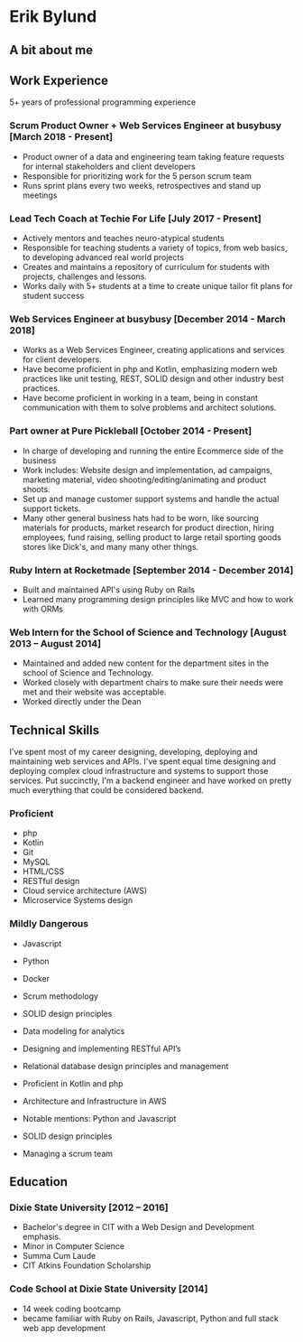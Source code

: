 # Erik Bylund

## A bit about me

## Work Experience
5+ years of professional programming experience

### Scrum Product Owner + Web Services Engineer at busybusy [March 2018 - Present]
- Product owner of a data and engineering team taking feature requests for internal stakeholders and client developers
- Responsible for prioritizing work for the 5 person scrum team
- Runs sprint plans every two weeks, retrospectives and stand up meetings

### Lead Tech Coach at Techie For Life [July 2017 - Present]
- Actively mentors and teaches neuro-atypical students
- Responsible for teaching students a variety of topics, from web basics, to developing advanced real world projects
- Creates and maintains a repository of curriculum for students with projects, challenges and lessons.
- Works daily with 5+ students at a time to create unique tailor fit plans for student success

### Web Services Engineer at busybusy [December 2014 - March 2018]
- Works as a Web Services Engineer, creating applications and services for client developers. 
- Have become proficient in php and Kotlin, emphasizing modern web practices like unit testing, REST, SOLID design and other industry best practices. 
- Have become proficient in working in a team, being in constant communication with them to solve problems and architect solutions. 

### Part owner at Pure Pickleball [October 2014 - Present]
- In charge of developing and running the entire Ecommerce side of the business
- Work includes: Website design and implementation, ad campaigns, marketing material, video shooting/editing/animating and product shoots.  
- Set up and manage customer support systems and handle the actual support tickets.
- Many other general business hats had to be worn, like sourcing materials for products, market research for product direction, hiring employees, fund raising, selling product to large retail sporting goods stores like Dick's, and many many other things. 

### Ruby Intern at Rocketmade [September 2014 - December 2014]
- Built and maintained API's using Ruby on Rails
- Learned many programming design principles like MVC and how to work with ORMs

### Web Intern for the School of Science and Technology [August 2013 – August 2014]
- Maintained and added new content for the department sites in the school of Science and Technology.
- Worked closely with department chairs to make sure their needs were met and their website was acceptable.
- Worked directly under the Dean

## Technical Skills
I've spent most of my career designing, developing, deploying and maintaining web services and APIs. I've spent equal time designing and deploying complex cloud infrastructure and systems to support those services. Put succinctly, I'm a backend engineer and have worked on pretty much everything that could be considered backend. 

### Proficient
- php
- Kotlin
- Git
- MySQL
- HTML/CSS
- RESTful design
- Cloud service architecture (AWS)
- Microservice Systems design

### Mildly Dangerous
- Javascript
- Python
- Docker
- Scrum methodology
- SOLID design principles
- Data modeling for analytics

- Designing and implementing RESTful API’s
- Relational database design principles and management
- Proficient in Kotlin and php
- Architecture and Infrastructure in AWS
- Notable mentions: Python and Javascript
- SOLID design principles
- Managing a scrum team

## Education

### Dixie State University [2012 – 2016]

- Bachelor's degree in CIT  with a Web Design and Development emphasis. 
- Minor in Computer Science
- Summa Cum Laude
- CIT Atkins Foundation Scholarship

### Code School at Dixie State University [2014]
- 14 week coding bootcamp 
- became familiar with Ruby on Rails, Javascript, Python and full stack web app development
